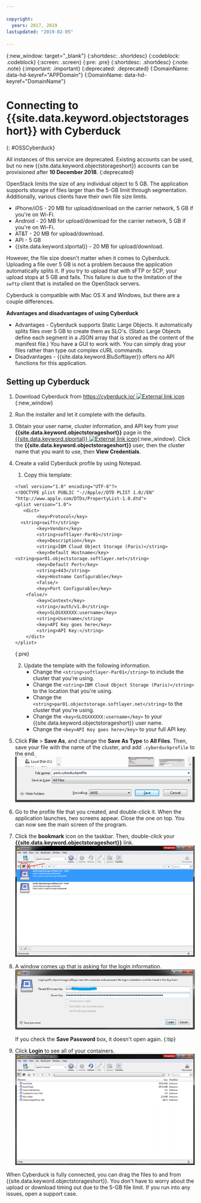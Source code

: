 ```yaml
---

copyright:
  years: 2017, 2019
lastupdated: "2019-02-05"

---
```

{:new_window: target="_blank"}
{:shortdesc: .shortdesc}
{:codeblock: .codeblock}
{:screen: .screen}
{:pre: .pre}
{:shortdesc: .shortdesc}
{:note: .note}
{:important: .important}
{:deprecated: .deprecated}
{:DomainName: data-hd-keyref="APPDomain"}
{:DomainName: data-hd-keyref="DomainName"}


# Connecting to {{site.data.keyword.objectstorageshort}} with Cyberduck
{: #OSSCyberduck}

All instances of this service are deprecated. Existing accounts can be used, but no new {{site.data.keyword.objectstorageshort}} accounts can be provisioned after **10 December 2018**.
{:deprecated}

OpenStack limits the size of any individual object to 5 GB. The application supports storage of files larger than the 5-GB limit through segmentation. Additionally, various clients have their own file size limits.

- iPhone/iOS - 20 MB for upload/download on the carrier network, 5 GB if you're on Wi-Fi.
- Android - 20 MB for upload/download for the carrier network, 5 GB if you're on Wi-Fi.
- AT&T - 20 MB for upload/download.
- API - 5 GB
- {{site.data.keyword.slportal}} - 20 MB for upload/download.

However, the file size doesn't matter when it comes to Cyberduck. Uploading a file over 5 GB is not a problem because the application automatically splits it. If you try to upload that with sFTP or SCP, your upload stops at 5 GB and fails. This failure is due to the limitation of the `swftp` client that is installed on the OpenStack servers.  

Cyberduck is compatible with Mac OS X and Windows, but there are a couple differences.

**Advantages and disadvantages of using Cyberduck**

 - Advantages - Cyberduck supports Static Large Objects. It automatically splits files over 5 GB to create them as SLO's. (Static Large Objects define each segment in a JSON array that is stored as the content of the manifest file.) You have a GUI to work with. You can simply drag your files rather than type out complex cURL commands.
 - Disadvantages - {{site.data.keyword.BluSoftlayer}} offers no API functions for this application.

## Setting up Cyberduck

1. Download Cyberduck from [https://cyberduck.io/ ![External link icon](../../icons/launch-glyph.svg "External link icon")](https://cyberduck.io/){:new_window}
2. Run the installer and let it complete with the defaults.
3. Obtain your user name, cluster information, and API key from your **{{site.data.keyword.objectstorageshort}}** page in the [{{site.data.keyword.slportal}} ![External link icon](../../icons/launch-glyph.svg "External link icon")](https://control.softlayer.com/){:new_window}. Click the **{{site.data.keyword.objectstorageshort}}** user, then the cluster name that you want to use, then **View Credentials**.
4. Create a valid Cyberduck profile by using Notepad.
     1. Copy this template:
     ```
     <?xml version="1.0" encoding="UTF-8"?>
     <!DOCTYPE plist PUBLIC "-//Apple//DTD PLIST 1.0//EN"
     "http://www.apple.com/DTDs/PropertyList-1.0.dtd">
     <plist version="1.0">
        <dict>
             <key>Protocol</key>
       <string>swift</string>
             <key>Vendor</key>
             <string>softlayer-Par01</string>
             <key>Description</key>
             <string>IBM Cloud Object Storage (Paris)</string>
             <key>Default Hostname</key>
     <string>par01.objectstorage.softlayer.net</string>
             <key>Default Port</key>
             <string>443</string>
             <key>Hostname Configurable</key>
             <false/>
             <key>Port Configurable</key>
         <false/>
             <key>Context</key>
             <string>/auth/v1.0</string>
             <key>SLOSXXXXXX:username</key>
             <string>Username</string>
             <key>API Key goes here</key>
             <string>API Key:</string>
         </dict>
     </plist>
     ```
     {:pre}

     2. Update the template with the following information.
        - Change the `<string>softlayer-Par01</string>` to include the cluster that you're using.
        - Change the `<string>IBM Cloud Object Storage (Paris)</string>` to the location that you're using.
        - Change the `<string>par01.objectstorage.softlayer.net</string>` to the cluster that you're using.
        - Change the `<key>SLOSXXXXXX:username</key>` to your {{site.data.keyword.objectstorageshort}} user name.
        - Change the `<key>API Key goes here</key>` to your full API key.

5. Click **File** > **Save As**, and change the **Save As Type** to **All Files**. Then, save your file with the name of the cluster, and add `.cyberduckprofile` to the end. <br/> ![Cyberduck Profile](/images/cyberduck_fig1.png)

6. Go to the profile file that you created, and double-click it. When the application launches, two screens appear. Close the one on top. You can now see the main screen of the program.

7. Click the **bookmark** icon on the taskbar. Then, double-click your **{{site.data.keyword.objectstorageshort}}** link.<br/>
   ![Bookmark icon on the login screen](/images/cyberduck_fig2.png)

8. A window comes up that is asking for the login information. <br/>
   ![Login screen](/images/cyberduck_fig3.png)

   If you check the **Save Password** box, it doesn't open again.
   {:tip}

9. Click **Login** to see all of your containers. <br/> ![Container list](/images/cyberduck_fig4.png)

When Cyberduck is fully connected, you can drag the files to and from {{site.data.keyword.objectstorageshort}}. You don't have to worry about the upload or download timing out due to the 5-GB file limit. If you run into any issues, open a support case.
